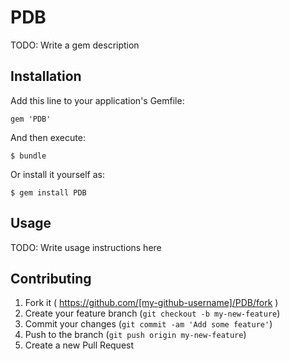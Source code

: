 # PDB

TODO: Write a gem description

## Installation

Add this line to your application's Gemfile:

    gem 'PDB'

And then execute:

    $ bundle

Or install it yourself as:

    $ gem install PDB

## Usage

TODO: Write usage instructions here

## Contributing

1. Fork it ( https://github.com/[my-github-username]/PDB/fork )
2. Create your feature branch (`git checkout -b my-new-feature`)
3. Commit your changes (`git commit -am 'Add some feature'`)
4. Push to the branch (`git push origin my-new-feature`)
5. Create a new Pull Request
